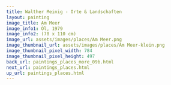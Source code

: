 ```yaml
---
title: Walther Meinig - Orte & Landschaften
layout: painting
image_title: Am Meer
image_info1: Öl, 1979
image_info2: (70 x 110 cm)
image_url: assets/images/places/Am Meer.png
image_thumbnail_url: assets/images/places/Am Meer-klein.png
image_thumbnail_pixel_width: 784
image_thumbnail_pixel_height: 497
back_url: paintings_places_more_09b.html
next_url: paintings_places.html
up_url: paintings_places.html
---
```


